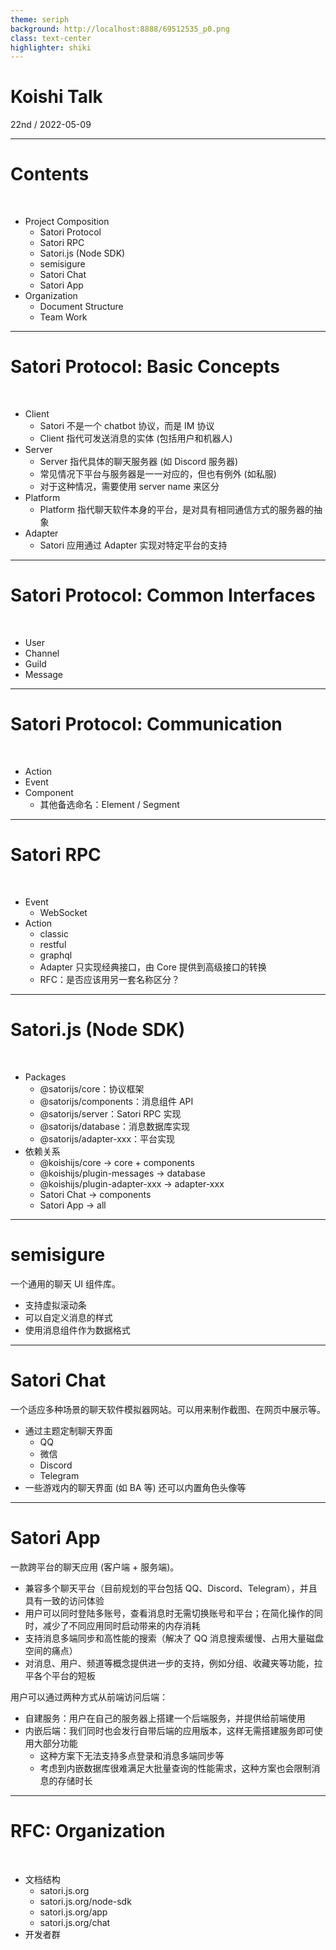 ```yaml
---
theme: seriph
background: http://localhost:8888/69512535_p0.png
class: text-center
highlighter: shiki
---
```


# Koishi Talk

<div class="opacity-80">
22nd / 2022-05-09
</div>

---

# Contents

<br>

- Project Composition
  - Satori Protocol
  - Satori RPC
  - Satori.js (Node SDK)
  - semisigure
  - Satori Chat
  - Satori App
- Organization
  - Document Structure
  - Team Work

---

# Satori Protocol: Basic Concepts

<br>

- Client
  - Satori 不是一个 chatbot 协议，而是 IM 协议
  - Client 指代可发送消息的实体 (包括用户和机器人)
- Server
  - Server 指代具体的聊天服务器 (如 Discord 服务器)
  - 常见情况下平台与服务器是一一对应的，但也有例外 (如私服)
  - 对于这种情况，需要使用 server name 来区分
- Platform
  - Platform 指代聊天软件本身的平台，是对具有相同通信方式的服务器的抽象
- Adapter
  - Satori 应用通过 Adapter 实现对特定平台的支持

---

# Satori Protocol: Common Interfaces

<br>

- User
- Channel
- Guild
- Message

---

# Satori Protocol: Communication

<br>

- Action
- Event
- Component
  - 其他备选命名：Element / Segment

---

# Satori RPC

<br>

- Event
  - WebSocket
- Action
  - classic
  - restful
  - graphql
  - Adapter 只实现经典接口，由 Core 提供到高级接口的转换
  - RFC：是否应该用另一套名称区分？

---

# Satori.js (Node SDK)

<br>

- Packages
  - @satorijs/core：协议框架
  - @satorijs/components：消息组件 API
  - @satorijs/server：Satori RPC 实现
  - @satorijs/database：消息数据库实现
  - @satorijs/adapter-xxx：平台实现
- 依赖关系
  - @koishijs/core -> core + components
  - @koishijs/plugin-messages -> database
  - @koishijs/plugin-adapter-xxx -> adapter-xxx
  - Satori Chat -> components
  - Satori App -> all

---

# semisigure

一个通用的聊天 UI 组件库。

- 支持虚拟滚动条
- 可以自定义消息的样式
- 使用消息组件作为数据格式

---

# Satori Chat

一个适应多种场景的聊天软件模拟器网站。可以用来制作截图、在网页中展示等。

- 通过主题定制聊天界面
  - QQ
  - 微信
  - Discord
  - Telegram
- 一些游戏内的聊天界面 (如 BA 等) 还可以内置角色头像等

---

# Satori App

一款跨平台的聊天应用 (客户端 + 服务端)。

- 兼容多个聊天平台（目前规划的平台包括 QQ、Discord、Telegram），并且具有一致的访问体验
- 用户可以同时登陆多账号，查看消息时无需切换账号和平台；在简化操作的同时，减少了不同应用同时启动带来的内存消耗
- 支持消息多端同步和高性能的搜索（解决了 QQ 消息搜索缓慢、占用大量磁盘空间的痛点）
- 对消息、用户、频道等概念提供进一步的支持，例如分组、收藏夹等功能，拉平各个平台的短板

用户可以通过两种方式从前端访问后端：

- 自建服务：用户在自己的服务器上搭建一个后端服务，并提供给前端使用
- 内嵌后端：我们同时也会发行自带后端的应用版本，这样无需搭建服务即可使用大部分功能
  - 这种方案下无法支持多点登录和消息多端同步等
  - 考虑到内嵌数据库很难满足大批量查询的性能需求，这种方案也会限制消息的存储时长

---

# RFC: Organization

<br>

- 文档结构
  - satori.js.org
  - satori.js.org/node-sdk
  - satori.js.org/app
  - satori.js.org/chat
- 开发者群
